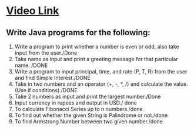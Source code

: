# [Video Link](https://youtu.be/TAtrPoaJ7gc)

## Write Java programs for the following:

1. Write a program to print whether a number is even or odd, also take
input from the user./Done
2. Take name as input and print a greeting message for that particular name. /DONE
3. Write a program to input principal, time, and rate (P, T, R) from the user and
find Simple Interest./DONE
4. Take in two numbers and an operator (+, -, *, /) and calculate the value.
(Use if conditions) /DONE
5. Take 2 numbers as input and print the largest number./Done
6. Input currency in rupees and output in USD./ done
7. To calculate Fibonacci Series up to n numbers./done
8. To find out whether the given String is Palindrome or not./done
9. To find Armstrong Number between two given number./done

